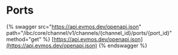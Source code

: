 # Ports

{% swagger src="https://api.evmos.dev/openapi.json" path="/ibc/core/channel/v1/channels/{channel_id}/ports/{port_id}" method="get" %}
[https://api.evmos.dev/openapi.json](https://api.evmos.dev/openapi.json)
{% endswagger %}
